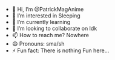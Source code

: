 - 👋 Hi, I’m @PatrickMagAnime
- 👀 I’m interested in Sleeping
- 🌱 I’m currently learning 
- 💞️ I’m looking to collaborate on Idk
- 📫 How to reach me? Nowhere 
- 😄 Pronouns: sma/sh
- ⚡ Fun fact: There is nothing Fun here...

<!---
PatrickMagAnime/PatrickMagAnime is a ✨ special ✨ repository because its `README.md` (this file) appears on your GitHub profile.
You can click the Preview link to take a look at your changes.
--->
